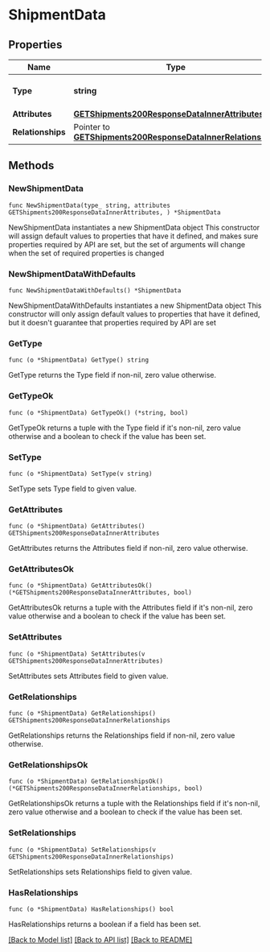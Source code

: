 # ShipmentData

## Properties

Name | Type | Description | Notes
------------ | ------------- | ------------- | -------------
**Type** | **string** | The resource&#39;s type | [default to "shipments"]
**Attributes** | [**GETShipments200ResponseDataInnerAttributes**](GETShipments200ResponseDataInnerAttributes.md) |  | 
**Relationships** | Pointer to [**GETShipments200ResponseDataInnerRelationships**](GETShipments200ResponseDataInnerRelationships.md) |  | [optional] 

## Methods

### NewShipmentData

`func NewShipmentData(type_ string, attributes GETShipments200ResponseDataInnerAttributes, ) *ShipmentData`

NewShipmentData instantiates a new ShipmentData object
This constructor will assign default values to properties that have it defined,
and makes sure properties required by API are set, but the set of arguments
will change when the set of required properties is changed

### NewShipmentDataWithDefaults

`func NewShipmentDataWithDefaults() *ShipmentData`

NewShipmentDataWithDefaults instantiates a new ShipmentData object
This constructor will only assign default values to properties that have it defined,
but it doesn't guarantee that properties required by API are set

### GetType

`func (o *ShipmentData) GetType() string`

GetType returns the Type field if non-nil, zero value otherwise.

### GetTypeOk

`func (o *ShipmentData) GetTypeOk() (*string, bool)`

GetTypeOk returns a tuple with the Type field if it's non-nil, zero value otherwise
and a boolean to check if the value has been set.

### SetType

`func (o *ShipmentData) SetType(v string)`

SetType sets Type field to given value.


### GetAttributes

`func (o *ShipmentData) GetAttributes() GETShipments200ResponseDataInnerAttributes`

GetAttributes returns the Attributes field if non-nil, zero value otherwise.

### GetAttributesOk

`func (o *ShipmentData) GetAttributesOk() (*GETShipments200ResponseDataInnerAttributes, bool)`

GetAttributesOk returns a tuple with the Attributes field if it's non-nil, zero value otherwise
and a boolean to check if the value has been set.

### SetAttributes

`func (o *ShipmentData) SetAttributes(v GETShipments200ResponseDataInnerAttributes)`

SetAttributes sets Attributes field to given value.


### GetRelationships

`func (o *ShipmentData) GetRelationships() GETShipments200ResponseDataInnerRelationships`

GetRelationships returns the Relationships field if non-nil, zero value otherwise.

### GetRelationshipsOk

`func (o *ShipmentData) GetRelationshipsOk() (*GETShipments200ResponseDataInnerRelationships, bool)`

GetRelationshipsOk returns a tuple with the Relationships field if it's non-nil, zero value otherwise
and a boolean to check if the value has been set.

### SetRelationships

`func (o *ShipmentData) SetRelationships(v GETShipments200ResponseDataInnerRelationships)`

SetRelationships sets Relationships field to given value.

### HasRelationships

`func (o *ShipmentData) HasRelationships() bool`

HasRelationships returns a boolean if a field has been set.


[[Back to Model list]](../README.md#documentation-for-models) [[Back to API list]](../README.md#documentation-for-api-endpoints) [[Back to README]](../README.md)


